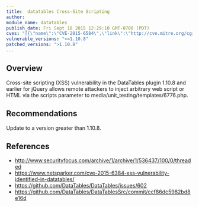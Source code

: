 ```yaml
---
title:  datatables Cross-Site Scripting
author:
module_name: datatables
publish_date: Fri Sept 18 2015 12:29:10 GMT-0700 (PDT)
cves: "[{\"name\":\"CVE-2015-6584\",\"link\":\"http://cve.mitre.org/cgi-bin/cvename.cgi?name=CVE-2015-6584\"}]"
vulnerable_versions: "<=1.10.8"
patched_versions: ">1.10.8"
...
```


## Overview
Cross-site scripting (XSS) vulnerability in the DataTables plugin 1.10.8 and earlier for jQuery allows remote attackers to inject arbitrary web script or HTML via the scripts parameter to media/unit_testing/templates/6776.php.

## Recommendations
Update to a version greater than 1.10.8.

## References
- http://www.securityfocus.com/archive/1/archive/1/536437/100/0/threaded
- https://www.netsparker.com/cve-2015-6384-xss-vulnerability-identified-in-datatables/
- https://github.com/DataTables/DataTables/issues/602
- https://github.com/DataTables/DataTablesSrc/commit/ccf86dc5982bd8e16d